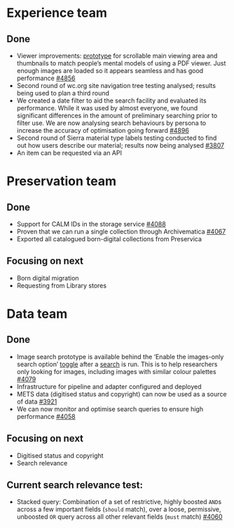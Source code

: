 # Experience team
## Done
- Viewer improvements: [prototype](https://d2der.sse.codesandbox.io/) for scrollable main viewing area and thumbnails to match people’s mental models of using a PDF viewer. Just enough images are loaded so it appears seamless and has good performance [#4856](https://github.com/wellcometrust/wellcomecollection.org/issues/4856)
- Second round of wc.org site navigation tree testing analysed; results being used to plan a third round
- We created a date filter to aid the search facility and evaluated its performance.  While it was used by almost everyone, we found significant differences in the amount of preliminary searching prior to filter use.  We are now analysing search behaviours by persona to increase the accuracy of optimisation going forward [#4896](https://github.com/wellcometrust/wellcomecollection.org/issues/4896)
- Second round of Sierra material type labels testing conducted to find out how users describe our material; results now being analysed [#3807](https://github.com/wellcometrust/wellcomecollection.org/issues/3807)
- An item can be requested via an API


# Preservation team
## Done
- Support for CALM IDs in the storage service [#4088](https://github.com/wellcometrust/platform/issues/4088)
- Proven that we can run a single collection through Archivematica [#4067](https://github.com/wellcometrust/platform/issues/4067)
- Exported all catalogued born-digital collections from Preservica

## Focusing on next
- Born digital migration
- Requesting from Library stores


# Data team
## Done
- Image search prototype is available behind the ‘Enable the images-only search option’ [toggle](https://dash.wellcomecollection.org/) after a [search](https://wellcomecollection.org/works) is run. This is to help researchers only looking for images, including images with similar colour palettes [#4079](https://github.com/wellcometrust/platform/issues/4079) 
- Infrastructure for pipeline and adapter configured and deployed
- METS data (digitised status and copyright) can now be used as a source of data [#3921](https://github.com/wellcometrust/platform/issues/3921)
- We can now monitor and optimise search queries to ensure high performance [#4058](https://github.com/wellcometrust/platform/issues/4058)


## Focusing on next
- Digitised status and copyright
- Search relevance

## Current search relevance test:
- Stacked query: Combination of a set of restrictive, highly boosted `AND`s across a few important fields (`should` match), over a loose, permissive, unboosted `OR` query across all other relevant fields (`must` match) [#4060](https://github.com/wellcometrust/platform/issues/4060)
